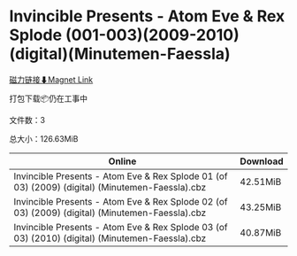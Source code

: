 # Invincible Presents - Atom Eve & Rex Splode (001-003)(2009-2010)(digital)(Minutemen-Faessla)

[磁力链接⬇Magnet Link](magnet:?xt=urn:btih:bcf96b5e73692ddb5a017dc663e64fa8cfbb82c6&dn=Invincible%20Presents%20-%20Atom%20Eve%20%26%20Rex%20Splode%20%28001-003%29%282009-2010%29%28digital%29%28Minutemen-Faessla%29)

打包下载📦仍在工事中

文件数：3

总大小：126.63MiB

Online | Download
--- | ---
Invincible Presents - Atom Eve & Rex Splode 01 (of 03) (2009) (digital) (Minutemen-Faessla).cbz | 42.51MiB
Invincible Presents - Atom Eve & Rex Splode 02 (of 03) (2009) (digital) (Minutemen-Faessla).cbz | 43.25MiB
Invincible Presents - Atom Eve & Rex Splode 03 (of 03) (2010) (digital) (Minutemen-Faessla).cbz | 40.87MiB